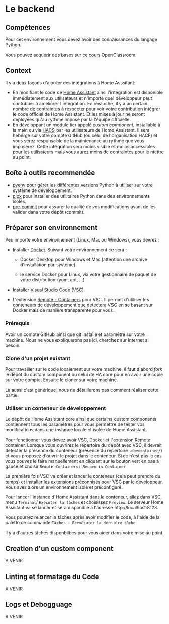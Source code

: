 # Le backend

## Compétences

Pour cet environnement vous devez avoir des connaissances du langage Python.

Vous pouvez acquerir des bases sur [ce cours](https://openclassrooms.com/fr/courses/4262331-demarrez-votre-projet-avec-python) OpenClassroom.


## Context

Il y a deux façons d'ajouter des intégrations à Home Asssitant:

- En modifiant le code de [Home Assistant](https://github.com/home-assistant/core)
ainsi l'intégration est disponible immédiatement aux utilisateurs
et n'importe quel développeur peut contribuer à améliorer l'intégration.
En revanche, il y a un certain nombre de contraintes à respecter
pour voir votre contribution intégrer le code officiel de Home Assistant.
Et les mises à jour ne seront déployées qu'au rythme imposé par la l'équipe officielle.
- En développant un module tier appelé *custom component*, installable à la main
ou via [HACS](https://hacs.xyz) par les utilisateurs de Home Assistant.
Il sera hebérgé sur votre compte GitHub (ou celui de l'organisation HACF)
et vous serez responsable de la maintenance au rythme que vous imposerez.
Cette intégration sera moins visible et moins accessibles pour les utilisateurs
mais vous aurez moins de contraintes pour le mettre au point.

## Boîte à outils recommendée

- [pyenv](https://github.com/pyenv/pyenv) pour gérer les différentes versions Python à utiliser sur votre système de développement.
- [pipx](https://pipxproject.github.io/pipx/) pour installer des utilitaires Python dans des environnements isolés.
- [pre-commit](https://pre-commit.com/) pour assurer la qualité de vos modifications avant de les valider dans votre dépôt (commit).

## Préparer son environnement

Peu importe votre environnement (Linux, Mac ou Windows), vous devrez :

- Installer [Docker](https://www.docker.com/get-started). Suivant votre environnement ce sera :

  - Docker Desktop pour Windows et Mac (attention une archive d'installation par système)

  - le service Docker pour Linux, via votre gestionnaire de paquet de votre distribution (yum, apt, ...)

- Installer [Visual Studio Code (VSC)](https://code.visualstudio.com/Download)

- L'extension [Remote - Containers](https://marketplace.visualstudio.com/items?itemName=ms-vscode-remote.remote-containers) pour VSC.
Il permet d'utiliser les conteneurs de développement que detectera VSC
en se basant sur Docker mais de manière transparente pour vous.

### Prérequis

Avoir un compte GitHub ainsi que git installé et paramétré sur votre machine.
Nous ne vous expliquerons pas ici, cherchez sur Internet si besoin.

### Clone d'un projet existant

Pour travailler sur le code localement sur votre machine,
il faut d'abord *fork* le dépôt du custom component ou celui de HA core
pour en avoir une copie sur votre compte.
Ensuite le cloner sur votre machine.

Là aussi c'est générique, nous ne détaillerons pas comment réaliser cette partie.

### Utiliser un conteneur de développement

Le dépôt de Home Assistant core ainsi que certains custom components contiennent
tous les paramétres pour vous permettre de tester vos modifications
dans une instance locale et isolée de Home Assistant.

Pour fonctionner vous devez avoir VSC, Docker et l'extension Remote container.
Lorsque vous ouvrirez le répertoire du dépôt avec VSC, il devrait detecter la
présence du conteneur (présence du repertoire `.devcontainer/`) et vous proposez d'ouvrir
le projet dans le conteneur. Si ce n'est pas le cas vous pouvez le faire manuellement
en cliquant sur le bouton vert en bas à gauce et choisir `Remote-Containers: Reopen in Container`

La première fois VSC va créer et lancer le conteneur (cela peut prendre du temps)
et installer les extensions préconnisés pour VSC par le développeur. Vous avez alors un environnement isolé et préconfiguré.

<!-- markdown-link-check-disable -->
Pour lancer l'instance d'Home Assistant dans le conteneur, allez dans VSC,
menu `Terminal`/ `Exécuter la tâches` et choisissez `Preview`.
Le serveur Home Assistant va se lancer et sera disponible à l'adresse http://localhost:8123.
<!-- markdown-link-check-enable -->

Vous pourrez relancer la tâches après avoir modifier le code,
à l'aide de la palette de commande `Tâches - Réexécuter la dernière tâche`

Il y a d'autres tâches disponbilbes pour vous aider dans votre mise au point.

## Creation d'un custom component

A VENIR

## Linting et formatage du Code

A VENIR

## Logs et Debogguage

A VENIR
